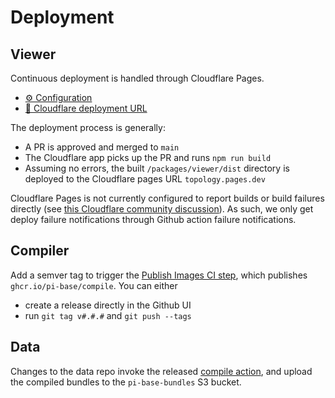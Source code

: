 # Deployment

## Viewer

Continuous deployment is handled through Cloudflare Pages.

- [⚙️ Configuration](https://dash.cloudflare.com/78c505984bbdc3e69206eecb9471c4de/pages/view/topology/settings/builds-deployments)
- [🔗 Cloudflare deployment URL](https://topology.pages.dev)

The deployment process is generally:

- A PR is approved and merged to `main`
- The Cloudflare app picks up the PR and runs `npm run build`
- Assuming no errors, the built `/packages/viewer/dist` directory is deployed to
  the Cloudflare pages URL `topology.pages.dev`

Cloudflare Pages is not currently configured to report builds or build failures
directly (see [this Cloudflare community discussion](https://community.cloudflare.com/t/get-slack-webhook-when-pages-build-finished-cloudflare-pages/311019)).
As such, we only get deploy failure notifications through Github action
failure notifications.

## Compiler

Add a semver tag to trigger the [Publish Images CI step](https://github.com/pi-base/web/actions/workflows/images.yaml), which publishes `ghcr.io/pi-base/compile`. You can either

- create a release directly in the Github UI
- run `git tag v#.#.#` and `git push --tags`

## Data

Changes to the data repo invoke the released [compile action](https://github.com/pi-base/data/blob/6cc73f720751910ad4ede8a320c1eeff975ee5c3/.github/workflows/compile.yml#L12),
and upload the compiled bundles to the `pi-base-bundles` S3 bucket.
